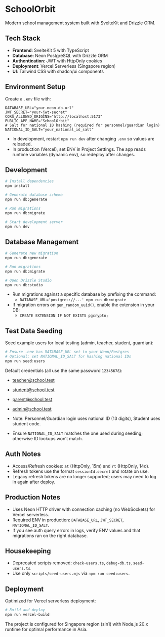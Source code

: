 # SchoolOrbit

Modern school management system built with SvelteKit and Drizzle ORM.

## Tech Stack

- **Frontend**: SvelteKit 5 with TypeScript
- **Database**: Neon PostgreSQL with Drizzle ORM
- **Authentication**: JWT with HttpOnly cookies
- **Deployment**: Vercel Serverless (Singapore region)
- **UI**: Tailwind CSS with shadcn/ui components

## Environment Setup

Create a `.env` file with:

```env
DATABASE_URL="your-neon-db-url"
JWT_SECRET="your-jwt-secret"
CORS_ALLOWED_ORIGINS="http://localhost:5173"
PUBLIC_APP_NAME="SchoolOrbit"
# Salt for national ID hashing (required for personnel/guardian login)
NATIONAL_ID_SALT="your_national_id_salt"
```

- In development, restart `npm run dev` after changing `.env` so values are reloaded.
- In production (Vercel), set ENV in Project Settings. The app reads runtime variables (dynamic env), so redeploy after changes.

## Development

```sh
# Install dependencies
npm install

# Generate database schema
npm run db:generate

# Run migrations
npm run db:migrate

# Start development server
npm run dev
```

## Database Management

```sh
# Generate new migration
npm run db:generate

# Run migrations
npm run db:migrate

# Open Drizzle Studio
npm run db:studio
```

- Run migrations against a specific database by prefixing the command:
  - `DATABASE_URL='postgres://...' npm run db:migrate`
- If migration errors on `gen_random_uuid()`, enable the extension in your DB:
  - `CREATE EXTENSION IF NOT EXISTS pgcrypto;`

## Test Data Seeding

Seed example users for local testing (admin, teacher, student, guardian):

```sh
# Ensure .env has DATABASE_URL set to your Neon/Postgres
# Optional: set NATIONAL_ID_SALT for hashing national IDs
npm run seed:users
```

Default credentials (all use the same password `12345678`):

- teacher@school.test
- student@school.test
- parent@school.test
- admin@school.test

- Note: Personnel/Guardian login uses national ID (13 digits), Student uses student code.
- Ensure `NATIONAL_ID_SALT` matches the one used during seeding; otherwise ID lookups won’t match.

## Auth Notes

- Access/Refresh cookies: `at` (HttpOnly, 15m) and `rt` (HttpOnly, 14d).
- Refresh tokens use the format `sessionId.secret` and rotate on use.
- Legacy refresh tokens are no longer supported; users may need to log in again after deploy.

## Production Notes

- Uses Neon HTTP driver with connection caching (no WebSockets) for Vercel serverless.
- Required ENV in production: `DATABASE_URL`, `JWT_SECRET`, `NATIONAL_ID_SALT`.
- If you see auth query errors in logs, verify ENV values and that migrations ran on the right database.

## Housekeeping

- Deprecated scripts removed: `check-users.ts`, `debug-db.ts`, `seed-users.ts`.
- Use only `scripts/seed-users.mjs` via `npm run seed:users`.

## Deployment

Optimized for Vercel serverless deployment:

```sh
# Build and deploy
npm run vercel-build
```

The project is configured for Singapore region (sin1) with Node.js 20.x runtime for optimal performance in Asia.
